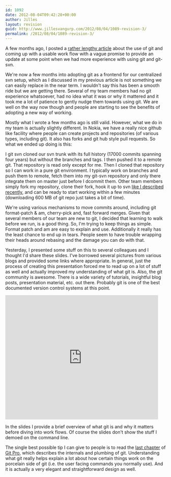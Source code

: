 ```yaml
---
id: 1092
date: 2012-08-04T09:42:28+00:00
author: Jilles
layout: revision
guid: http://www.jillesvangurp.com/2012/08/04/1089-revision-3/
permalink: /2012/08/04/1089-revision-3/
---
```

A few months ago, I posted a <a href="http://www.jillesvangurp.com/2012/05/27/git-svn-flow/">rather lengthy article</a> about the use of git and coming up with a usable work flow with a vague promise to provide an update at some point when we had more experience with using git and git-svn. 

We're now a few months into adopting git as a frontend for our centralized svn setup, which as I discussed in my previous article is not something we can easily replace in the near term. I wouldn't say this has been a smooth ride but we are getting there. Several of my team members had no git experience whatsoever, had no idea what it was or why it mattered and it took me a lot of patience to gently nudge them towards using git. We are well on the way now though and people are starting to see the benefits of adopting a new way of working. 

Mostly what I wrote a few months ago is still valid. However, what we do in my team is actually slightly different. In Nokia, we have a really nice github like facility where people can create projects and repositories (of various types, including git). It also has forks and git hub style pull requests. So what we ended up doing is this:

I git svn cloned our svn trunk with its full history (17000 commits spanning four years) but without the branches and tags. I then pushed it to a remote git. That repository is read only except for me. Then I cloned that repository so I can work in a pure git environment. I typically work on branches and push them to remote, fetch them into my git-svn repository and only there integrate them on master just before I dcommit them. Other team members simply fork my repository, clone their fork, hook it up to svn <a href="www.jillesvangurp.com/2012/06/10/git-svn-tips/">like I described recently</a>, and can be ready to start working within a few minutes (downloading 600 MB of git repo just takes a bit of time).

We're using various mechanisms to move commits around, including git format-patch & am, cherry-pick and, fast forward merges. Given that several members of our team are new to git, I decided that learning to walk before we run, is a good thing. So, I'm trying to keep things as simple. Format patch and am are easy to explain and use. Additionally it really has the least chance to end up in tears. People seem to have trouble wrapping their heads around rebasing and the damage you can do with that.

Yesterday, I presented some stuff on this to several colleagues and I thought I'd share these slides. I've borrowed several pictures from various blogs and provided some links where appropriate. In general, just the process of creating this presentation forced me to read up on a lot of stuff as well and actually improved my understanding of what git is. Also, the git community is awesome. There is a wide variety of tutorials, insightful blog posts, presentation material, etc. out there. Probably git is one of the best documented version control systems at this point.

<iframe src="https://docs.google.com/presentation/embed?id=1GJX0cwz7Hx_BXuWdi_XlVZgHcgmrY0-ESd7aso9Dg9E&start=false&loop=false&delayms=5000" frameborder="0" width="480" height="389" allowfullscreen="true" mozallowfullscreen="true" webkitallowfullscreen="true"></iframe>

In the slides I provide a brief overview of what git is and why it matters before diving into work flows. Of course the slides don't show the stuff I demoed on the command line.

The single best possible tip I can give to people is to read the <a href="http://git-scm.com/book/en/Git-Internals">last chapter</a> of <a href="http://git-scm.com/book">Git Pro</a>, which describes the internals and plumbing of git. Understanding what git really helps explain a lot about how certain things work on the porcelain side of git (i.e. the user facing commands you normally use). And it is actually a very elegant and straightforward design as well. 

